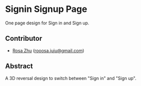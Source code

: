 # Signin Signup Page
One page design for Sign in and Sign up.

## Contributor
* [Rosa Zhu](https://github.com/rooosaJUJU) (rooosa.juju@gmail.com)

## Abstract
A 3D reversal design to switch between "Sign in" and "Sign up".
